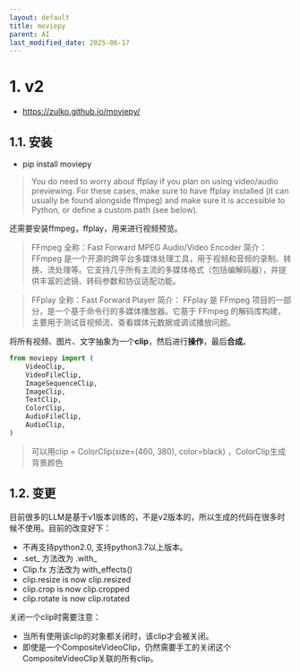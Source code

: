 ```yaml
---
layout: default
title: moviepy
parent: AI
last_modified_date: 2025-06-17
---
```


# 1. v2

- https://zulko.github.io/moviepy/

## 1.1. 安装

- pip install moviepy

> You do need to worry about ffplay if you plan on using video/audio previewing. For these cases, make sure to have
> ffplay installed (it can usually be found alongside ffmpeg) and make sure it is accessible to Python, or define a
> custom
> path (see below).

还需要安装ffmpeg，ffplay，用来进行视频预览。

> FFmpeg
> 全称：Fast Forward MPEG Audio/Video Encoder
> 简介：
> FFmpeg 是一个开源的跨平台多媒体处理工具，用于视频和音频的录制、转换、流处理等。它支持几乎所有主流的多媒体格式（包括编解码器），并提供丰富的滤镜、转码参数和协议适配功能。



> FFplay
> 全称：Fast Forward Player
> 简介：
> FFplay 是 FFmpeg 项目的一部分，是一个基于命令行的多媒体播放器。它基于 FFmpeg 的解码库构建，主要用于测试音视频流、查看媒体元数据或调试播放问题。



将所有视频、图片、文字抽象为一个**clip**，然后进行**操作**，最后**合成**。

```python
from moviepy import (
    VideoClip,
    VideoFileClip,
    ImageSequenceClip,
    ImageClip,
    TextClip,
    ColorClip,
    AudioFileClip,
    AudioClip,
)
```

> 可以用clip = ColorClip(size=(460, 380), color=black) ，ColorClip生成背景颜色

## 1.2. 变更

目前很多的LLM是基于v1版本训练的，不是v2版本的，所以生成的代码在很多时候不使用。目前的改变好下：

- 不再支持python2.0, 支持python3.7以上版本。
- .set_ 方法改为 .with_
- Clip.fx 方法改为 with_effects()
- clip.resize is now clip.resized
- clip.crop is now clip.cropped
- clip.rotate is now clip.rotated

关闭一个clip时需要注意：

- 当所有使用该clip的对象都关闭时，该clip才会被关闭。
- 即使是一个CompositeVideoClip，仍然需要手工的关闭这个CompositeVideoClip关联的所有clip。